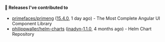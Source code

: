 #### 🔭 Releases I've contributed to

- [primefaces/primeng](https://github.com/primefaces/primeng) ([15.4.0](https://github.com/primefaces/primeng/releases/tag/15.4.0), 1 day ago) - The Most Complete Angular UI Component Library
- [philippwaller/helm-charts](https://github.com/philippwaller/helm-charts) ([inadyn-1.1.0](https://github.com/philippwaller/helm-charts/releases/tag/inadyn-1.1.0), 4 months ago) - Helm Chart Repository
